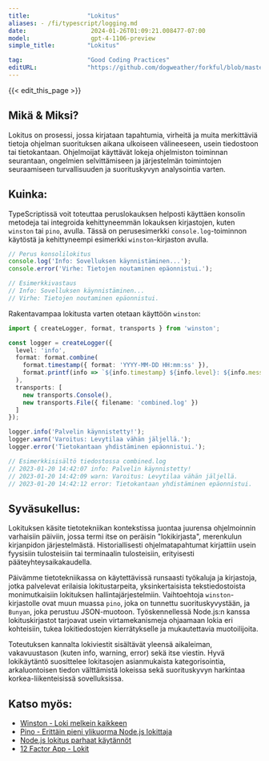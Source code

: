```yaml
---
title:                "Lokitus"
aliases: - /fi/typescript/logging.md
date:                  2024-01-26T01:09:21.008477-07:00
model:                 gpt-4-1106-preview
simple_title:         "Lokitus"

tag:                  "Good Coding Practices"
editURL:              "https://github.com/dogweather/forkful/blob/master/content/fi/typescript/logging.md"
---
```


{{< edit_this_page >}}

## Mikä & Miksi?

Lokitus on prosessi, jossa kirjataan tapahtumia, virheitä ja muita merkittäviä tietoja ohjelman suorituksen aikana ulkoiseen välineeseen, usein tiedostoon tai tietokantaan. Ohjelmoijat käyttävät lokeja ohjelmiston toiminnan seurantaan, ongelmien selvittämiseen ja järjestelmän toimintojen seuraamiseen turvallisuuden ja suorituskyvyn analysointia varten.

## Kuinka:

TypeScriptissä voit toteuttaa peruslokauksen helposti käyttäen konsolin metodeja tai integroida kehittyneemmän lokauksen kirjastojen, kuten `winston` tai `pino`, avulla. Tässä on perusesimerkki `console.log`-toiminnon käytöstä ja kehittyneempi esimerkki `winston`-kirjaston avulla.

```TypeScript
// Perus konsolilokitus
console.log('Info: Sovelluksen käynnistäminen...');
console.error('Virhe: Tietojen noutaminen epäonnistui.');

// Esimerkkivastaus
// Info: Sovelluksen käynnistäminen...
// Virhe: Tietojen noutaminen epäonnistui.
```

Rakentavampaa lokitusta varten otetaan käyttöön `winston`:

```TypeScript
import { createLogger, format, transports } from 'winston';

const logger = createLogger({
  level: 'info',
  format: format.combine(
    format.timestamp({ format: 'YYYY-MM-DD HH:mm:ss' }),
    format.printf(info => `${info.timestamp} ${info.level}: ${info.message}`)
  ),
  transports: [
    new transports.Console(),
    new transports.File({ filename: 'combined.log' })
  ]
});

logger.info('Palvelin käynnistetty!');
logger.warn('Varoitus: Levytilaa vähän jäljellä.');
logger.error('Tietokantaan yhdistäminen epäonnistui.');

// Esimerkkisisältö tiedostossa combined.log
// 2023-01-20 14:42:07 info: Palvelin käynnistetty!
// 2023-01-20 14:42:09 warn: Varoitus: Levytilaa vähän jäljellä.
// 2023-01-20 14:42:12 error: Tietokantaan yhdistäminen epäonnistui.
```

## Syväsukellus:

Lokituksen käsite tietotekniikan kontekstissa juontaa juurensa ohjelmoinnin varhaisiin päiviin, jossa termi itse on peräisin "lokikirjasta", merenkulun kirjanpidon järjestelmästä. Historiallisesti ohjelmatapahtumat kirjattiin usein fyysisiin tulosteisiin tai terminaalin tulosteisiin, erityisesti pääteyhteysaikakaudella.

Päivämme tietotekniikassa on käytettävissä runsaasti työkaluja ja kirjastoja, jotka palvelevat erilaisia lokitustarpeita, yksinkertaisista tekstiedostoista monimutkaisiin lokituksen hallintajärjestelmiin. Vaihtoehtoja `winston`-kirjastolle ovat muun muassa `pino`, joka on tunnettu suorituskyvystään, ja `Bunyan`, joka perustuu JSON-muotoon. Työskennellessä Node.js:n kanssa lokituskirjastot tarjoavat usein virtamekanismeja ohjaamaan lokia eri kohteisiin, tukea lokitiedostojen kierrätykselle ja mukautettavia muotoilijoita.

Toteutuksen kannalta lokiviestit sisältävät yleensä aikaleiman, vakavuustason (kuten info, warning, error) sekä itse viestin. Hyvä lokikäytäntö suosittelee lokitasojen asianmukaista kategorisointia, arkaluontoisen tiedon välttämistä lokeissa sekä suorituskyvyn harkintaa korkea-liikenteisissä sovelluksissa.

## Katso myös:

- [Winston - Loki melkein kaikkeen](https://www.npmjs.com/package/winston)
- [Pino - Erittäin pieni ylikuorma Node.js lokittaja](https://www.npmjs.com/package/pino)
- [Node.js lokitus parhaat käytännöt](https://thisdavej.com/using-winston-a-versatile-logging-library-for-node-js/)
- [12 Factor App - Lokit](https://12factor.net/logs)
